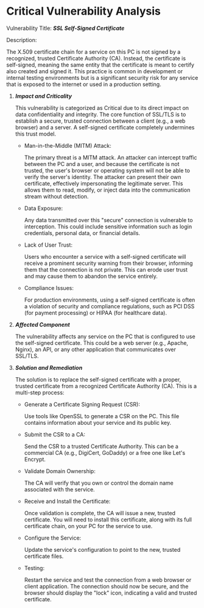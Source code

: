 # Critical Vulnerability Analysis

Vulnerability Title: ***SSL Self-Signed Certificate***

Description:

The X.509 certificate chain for a service on this PC is not signed by a recognized, trusted Certificate Authority (CA). Instead, the certificate is self-signed, meaning the same entity that the certificate is meant to certify also created and signed it. This practice is common in development or internal testing environments but is a significant security risk for any service that is exposed to the internet or used in a production setting.

1. ***Impact and Criticality***

   This vulnerability is categorized as Critical due to its direct impact on data confidentiality and integrity. The core function of SSL/TLS is to establish a secure, trusted connection between a client (e.g., a web browser) and a server. A self-signed certificate completely undermines this trust model.

   * Man-in-the-Middle (MITM) Attack:

     The primary threat is a MITM attack. An attacker can intercept traffic between the PC and a user, and because the certificate is not trusted, the user's browser or operating system will not be able to verify the server's identity. The attacker can present their own certificate, effectively impersonating the legitimate server. This allows them to read, modify, or inject data into the communication stream without detection.

   * Data Exposure:

       Any data transmitted over this "secure" connection is vulnerable to interception. This could include sensitive information such as login credentials, personal data, or financial details.

   * Lack of User Trust:

       Users who encounter a service with a self-signed certificate will receive a prominent security warning from their browser, informing them that the connection is not private. This can erode user trust and may cause them to abandon the service entirely.

    * Compliance Issues:

         For production environments, using a self-signed certificate is often a violation of security and compliance regulations, such as PCI DSS (for payment processing) or HIPAA (for healthcare data).

2. ***Affected Component***

   The vulnerability affects any service on the PC that is configured to use the self-signed certificate. This could be a web server (e.g., Apache, Nginx), an API, or any other application that communicates over SSL/TLS.

3. ***Solution and Remediation***

   The solution is to replace the self-signed certificate with a proper, trusted certificate from a recognized Certificate Authority (CA). This is a multi-step process:

   * Generate a Certificate Signing Request (CSR):

     Use tools like OpenSSL to generate a CSR on the PC. This file contains information about your service and its public key.

   * Submit the CSR to a CA:

     Send the CSR to a trusted Certificate Authority. This can be a commercial CA (e.g., DigiCert, GoDaddy) or a free one like Let's Encrypt.

   * Validate Domain Ownership:

     The CA will verify that you own or control the domain name associated with the service.

   * Receive and Install the Certificate:

     Once validation is complete, the CA will issue a new, trusted certificate. You will need to install this certificate, along with its full certificate chain, on your PC for the service to use.

   * Configure the Service:

     Update the service's configuration to point to the new, trusted certificate files.

   * Testing:

     Restart the service and test the connection from a web browser or client application. The connection should now be secure, and the browser should display the "lock" icon, indicating a valid and trusted certificate.
